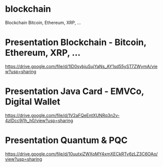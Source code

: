 # blockchain
Blockchain Bitcoin, Ethereum, XRP, ...

# Presentation Blockchain - Bitcoin, Ethereum, XRP, ... 
https://drive.google.com/file/d/1lD0sybjuSujYaNs_AY1sd55yST7ZWymA/view?usp=sharing

# Presentation Java Card - EMVCo, Digital Wallet
https://drive.google.com/file/d/1V2aFQeEntXUNRq3n2v-4zlDcc9j1h_h0/view?usp=sharing

# Presentation Quantum & PQC
https://drive.google.com/file/d/10uutxiZWXoMY4xmXECkRTv6zLZ3C6OAo/view?usp=sharing
